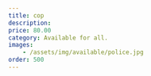 ```yaml
---
title: cop
description: 
price: 80.00
category: Available for all.
images: 
    - /assets/img/available/police.jpg
order: 500
---
```

